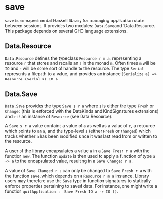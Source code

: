 save
====

`save` is an experimental Haskell library for managing application state
between sessions. It provides two modules: `Data.Save`and `Data.Resource.
This package depends on several GHC language extensions.

## Data.Resource

`Data.Resource` defines the typeclass `Resource r m a`, representing a resource
`r` that stores and recalls an `a` in the monad `m`. Often times `m` will be
`IO` and `r` will be some sort of handle to the resource. The type `Serial`
represents a filepath to a value, and provides an instance
`(Serialize a) => Resource (Serial a) IO a`.

## Data.Save

`Data.Save` provides the type `Save s r a` where `s` is either the type
`Fresh` or `Changed` (this is enforced with the DataKinds and KindSignatures
extensions) and `r` is an instance of `Resource` (see Data.Resource).

A `Save s r a` value contains a value of `a` as well as a value of `r`, a
resource which points to an `a`, and the type-level `s` (either `Fresh` or
`Changed`) which tracks whether `a` has been modified since it was last read
from or written to the resource.

A user of the library encapsulates a value `a` in a `Save Fresh r a` with the
function `new`. The function `update` is then used to apply a function of type
`a -> a` to the encapsulated value, resulting in a `Save Changed r a`.

A value of `Save Changed r a` can only be changed to `Save Fresh r a` with the
function `save`, which depends on a `Resource r m a` instance. Library users
may therefore use the `Save` type in function signatures to statically enforce
properties pertaining to saved data. For instance, one might write a function
`quitApplication :: Save Fresh IO a -> IO ()`.
